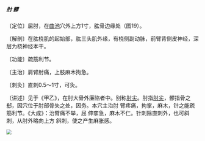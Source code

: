 ##### 肘 髎

〔定位〕屈肘，在[曲池](https://www.gmzyjc.com/read/zjs/zjs3.1.1-3-0.1.2.3.11.md)穴外上方1寸，肱骨边缘处（图19）。

〔解剖〕在肱桡肌的起始部，肱三头肌外缘，有桡侧副动脉，前臂背侧皮神经，深层为桡神经本干。

〔功能〕疏筋利节。

〔主治〕肩臂肘痛，上肢麻木拘急。

〔刺灸〕直刺0.5〜1寸，可灸。

〔讲述〕见于《甲乙》，在肘大骨外廉陷者中。别称[肘尖](https://www.gmzyjc.com/read/zjs/zjs3.4-0.1.4.5.0.md)。肘指[肘尖](https://www.gmzyjc.com/read/zjs/zjs3.4-0.1.4.5.0.md)，髎指骨之郄，因穴位于肘部骨失之处，因务。本穴主治肘 臂疼痛，拘挛，麻木，针之能疏筋利节。《大成》：治臂痛不举，屈 伸挛急，麻木不仁。针刺除直刺外，也可斜刺，从肘外略向上方 斜刺，使之产生麻胀感。

<img src="img/图19.jpg" style="zoom:80%;" />
